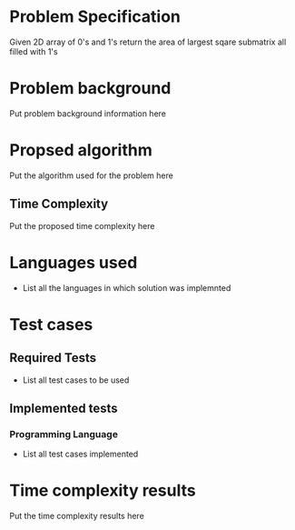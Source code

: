 # Problem Specification

  Given 2D array of 0's and 1's return the area of largest sqare submatrix all filled with 1's

# Problem background

  Put problem background information here

# Propsed algorithm

  Put the algorithm used for the problem here

## Time Complexity

  Put the proposed time complexity here

# Languages used

+ List all the languages in which solution was implemnted

# Test cases

## Required Tests

+ List all test cases to be used

## Implemented tests
### Programming Language

  - List all test cases implemented 

# Time complexity results

  Put the time complexity results here
